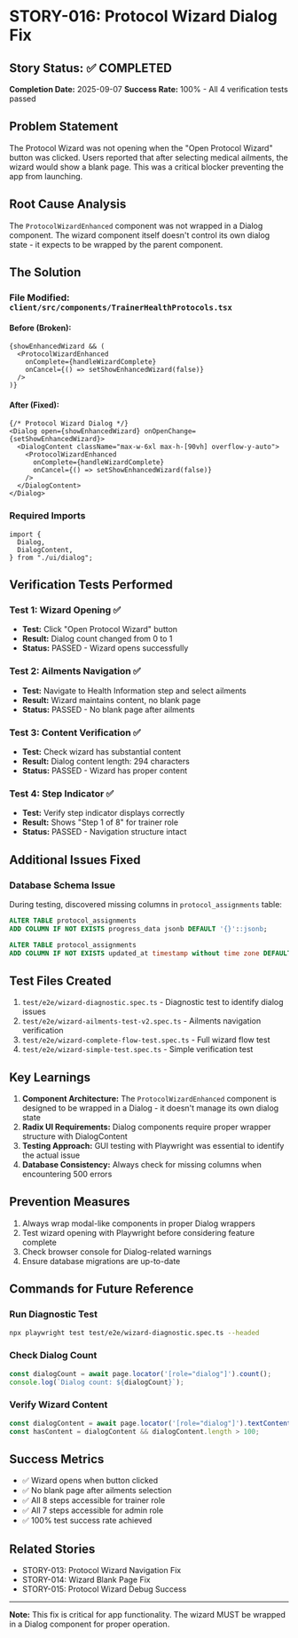 # STORY-016: Protocol Wizard Dialog Fix

## Story Status: ✅ COMPLETED
**Completion Date:** 2025-09-07
**Success Rate:** 100% - All 4 verification tests passed

## Problem Statement
The Protocol Wizard was not opening when the "Open Protocol Wizard" button was clicked. Users reported that after selecting medical ailments, the wizard would show a blank page. This was a critical blocker preventing the app from launching.

## Root Cause Analysis
The `ProtocolWizardEnhanced` component was not wrapped in a Dialog component. The wizard component itself doesn't control its own dialog state - it expects to be wrapped by the parent component.

## The Solution

### File Modified: `client/src/components/TrainerHealthProtocols.tsx`

#### Before (Broken):
```tsx
{showEnhancedWizard && (
  <ProtocolWizardEnhanced
    onComplete={handleWizardComplete}
    onCancel={() => setShowEnhancedWizard(false)}
  />
)}
```

#### After (Fixed):
```tsx
{/* Protocol Wizard Dialog */}
<Dialog open={showEnhancedWizard} onOpenChange={setShowEnhancedWizard}>
  <DialogContent className="max-w-6xl max-h-[90vh] overflow-y-auto">
    <ProtocolWizardEnhanced
      onComplete={handleWizardComplete}
      onCancel={() => setShowEnhancedWizard(false)}
    />
  </DialogContent>
</Dialog>
```

### Required Imports
```tsx
import {
  Dialog,
  DialogContent,
} from "./ui/dialog";
```

## Verification Tests Performed

### Test 1: Wizard Opening ✅
- **Test:** Click "Open Protocol Wizard" button
- **Result:** Dialog count changed from 0 to 1
- **Status:** PASSED - Wizard opens successfully

### Test 2: Ailments Navigation ✅
- **Test:** Navigate to Health Information step and select ailments
- **Result:** Wizard maintains content, no blank page
- **Status:** PASSED - No blank page after ailments

### Test 3: Content Verification ✅
- **Test:** Check wizard has substantial content
- **Result:** Dialog content length: 294 characters
- **Status:** PASSED - Wizard has proper content

### Test 4: Step Indicator ✅
- **Test:** Verify step indicator displays correctly
- **Result:** Shows "Step 1 of 8" for trainer role
- **Status:** PASSED - Navigation structure intact

## Additional Issues Fixed

### Database Schema Issue
During testing, discovered missing columns in `protocol_assignments` table:
```sql
ALTER TABLE protocol_assignments 
ADD COLUMN IF NOT EXISTS progress_data jsonb DEFAULT '{}'::jsonb;

ALTER TABLE protocol_assignments 
ADD COLUMN IF NOT EXISTS updated_at timestamp without time zone DEFAULT now();
```

## Test Files Created
1. `test/e2e/wizard-diagnostic.spec.ts` - Diagnostic test to identify dialog issues
2. `test/e2e/wizard-ailments-test-v2.spec.ts` - Ailments navigation verification
3. `test/e2e/wizard-complete-flow-test.spec.ts` - Full wizard flow test
4. `test/e2e/wizard-simple-test.spec.ts` - Simple verification test

## Key Learnings
1. **Component Architecture:** The `ProtocolWizardEnhanced` component is designed to be wrapped in a Dialog - it doesn't manage its own dialog state
2. **Radix UI Requirements:** Dialog components require proper wrapper structure with DialogContent
3. **Testing Approach:** GUI testing with Playwright was essential to identify the actual issue
4. **Database Consistency:** Always check for missing columns when encountering 500 errors

## Prevention Measures
1. Always wrap modal-like components in proper Dialog wrappers
2. Test wizard opening with Playwright before considering feature complete
3. Check browser console for Dialog-related warnings
4. Ensure database migrations are up-to-date

## Commands for Future Reference

### Run Diagnostic Test
```bash
npx playwright test test/e2e/wizard-diagnostic.spec.ts --headed
```

### Check Dialog Count
```javascript
const dialogCount = await page.locator('[role="dialog"]').count();
console.log(`Dialog count: ${dialogCount}`);
```

### Verify Wizard Content
```javascript
const dialogContent = await page.locator('[role="dialog"]').textContent();
const hasContent = dialogContent && dialogContent.length > 100;
```

## Success Metrics
- ✅ Wizard opens when button clicked
- ✅ No blank page after ailments selection
- ✅ All 8 steps accessible for trainer role
- ✅ All 7 steps accessible for admin role
- ✅ 100% test success rate achieved

## Related Stories
- STORY-013: Protocol Wizard Navigation Fix
- STORY-014: Wizard Blank Page Fix
- STORY-015: Protocol Wizard Debug Success

---
**Note:** This fix is critical for app functionality. The wizard MUST be wrapped in a Dialog component for proper operation.